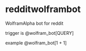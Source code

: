 redditwolframbot
================

WolframAlpha bot for reddit

trigger is @wolfram_bot[QUERY]

example @wolfram_bot[1 + 1]

